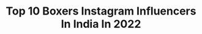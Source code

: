 ---
title: Top 10 Boxers Instagram Influencers In India In 2022
description: >-
  Find top boxers Instagram influencers in India in 2022. Most popular hashtags: #instagram #photography #motivation #india.
platform: Instagram
hits: 46
text_top: Identify the most popular Instagram accounts on inBeat.
text_bottom: inBeat has 46 Instagram influencers like this in India for you to contact.
profiles:
  - username: "pardeepkharera1"
    fullname: >-
      Pardeep Kharera
    bio: >-
      WBC ASIAN TITLE CHAMPION 🏆 PROFESSIONAL INTERNATIONAL BOXER RUBARU MR.INDIA UNITED CONTINENTS 2018
    location: "India"
    followers: 85865
    engagement: 484
    commentsToLikes: 0.032838
    id: ck0tuumb08qof0i19m64d9zhu
    verified: true
    hashtags: "#fashion, #outfitoftheday, #behappy, #branding"
  - username: "mkslattery"
    fullname: >-
      Mary-Kate Slattery
    bio: >-
      ;) Boxer fighting out of @orourkesgym Masters student, International Peace Studies 🦋🌈🌞💓✨🐇🐯🧚🏽‍♂️🕺🔮🗡
    location: "India"
    followers: 17084
    engagement: 924
    commentsToLikes: 0.012341
    id: ck601bmoef6us0i14qi14j2c6
    verified: false
    hashtags: "#orourkesgym, #lsswomen, #internationalwomensday, #blackouttuesday"
  - username: "little_champion._"
    fullname: >-
      Gokul Drago
    bio: >-
      🍻Party hard on Dec 16 📌@dc_photographe__ 👊🏻Temp boxer ❤️love @cj_the_pug_ 🚗Night trippers ➿Tattooed ⚫️Black addict 📷Adobe Photoshop
    location: "India"
    followers: 17950
    engagement: 549
    commentsToLikes: 0.035843
    id: ck9wg09m2rbeb0j78knliknc3
    verified: false
    hashtags: "#indiagram, #coimbatorian, #mypixeldiary, #lovefailure"
  - username: "nishant_._06"
    fullname: >-
      Nishant karande🌐
    bio: >-
      🥊👊Boxer👊🥊 💪Mumbaiker💪 🙏Bappa lover🙏 #IES #Sigal MoM&DAD
    location: "India"
    followers: 19915
    engagement: 99
    commentsToLikes: 0.156078
    id: ck8t927zxmp3f0j782ieywkor
    verified: false
    hashtags: "#aadil, #team, #hasnaink07, #addylover"
  - username: "theindianmotorcyclist"
    fullname: >-
      Vinay Maurya🇮🇳
    bio: >-
      Riding solo across India for helmet awareness with #HelmetDaalo campaign | Road Safety Activist | Helmet-Man of India | Indian National Boxer🇮🇳 |MH 01
    location: "India"
    followers: 8456
    engagement: 801
    commentsToLikes: 0.035169
    id: ck55pfdbdag0q0i11mv3d13vs
    verified: false
    hashtags: "#thunderbird, #roadtrip, #bikelife, #leh"
  - username: "dha_herbie_boi"
    fullname: >-
      valeyellow 46🔵
    bio: >-
      #biker_boi 🔒 #boxer🥊 #wanderlust 💋 #stunt_lover 😘 #offroading DM for collaboration 📩 Sponsor @helmet_zone_kollam
    location: "India"
    followers: 15209
    engagement: 1970
    commentsToLikes: 0.044561
    id: ck8t6b6blcy0u0j78bbg2au51
    verified: false
    hashtags: ""
  - username: "dr.richa.negi"
    fullname: >-
      Richa
    bio: >-
      Shuffler🕺🏻 Boxer 🥊 BornOnInstagram 💌 Dermatologist In The Making 👩🏻‍⚕️ . Expert At Doing A Million Things,Messily😋
    location: "India"
    followers: 283668
    engagement: 1538
    commentsToLikes: 0.026173
    id: ck15t8yabgwvt0i19qla1bx8w
    verified: false
    hashtags: "#love, #shuffle, #dancer, #bollywood"
  - username: "agent_bavo"
    fullname: >-
      Agent_Bavo
    bio: >-
      Tanzanian Best Action Actor Kapuela, Acrobatic, Martialarts,Kick boxer and Movie stunt. Subscribe to YouTube Channel👇🏽👇🏽👇🏽👇🏽
    location: "India"
    followers: 45705
    engagement: 307
    commentsToLikes: 0.051689
    id: ck5q8v42683br0i11n115d7e2
    verified: false
    hashtags: "#aftop"
  - username: "boxeramitpanghalofficial"
    fullname: >-
      𝐀𝐌𝐈𝐓 𝐏𝐀𝐍𝐆𝐇𝐀𝐋
    bio: >-
      Indian Boxer🇮🇳 World Rank #1 🥊 Asian Champ 2019🥇 World Championship 2019🥈 Asian Games 2018🥇 CWG 2018🥈 #MissionTokyo2021 95.amitpanghal@gmail.com
    location: "India"
    followers: 23376
    engagement: 857
    commentsToLikes: 0.019964
    id: ck6trxpvc1o7t0j712kagvai4
    verified: true
    hashtags: "#repost, #boxing, #boxer, #olympian"
  - username: "cutman_muneer"
    fullname: >-
      Abdul Muneer
    bio: >-
      Pro fighter MMA Boxer Kickboxer Fitnessmodel Lives in Bangalore
    location: "India"
    followers: 6506
    engagement: 564
    commentsToLikes: 0.025481
    id: ck6u0w231i2l20j7138ciue6f
    verified: false
    hashtags: "#mma, #boxing, #fighter, #sfl"
---